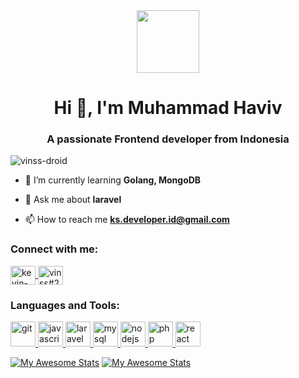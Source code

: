 
<div id="header" align="center">
  <img src="https://media.giphy.com/media/M9gbBd9nbDrOTu1Mqx/giphy.gif" width="100"/>
</div>

<h1 align="center">Hi 👋, I'm Muhammad Haviv</h1>
<h3 align="center">A passionate Frontend developer from Indonesia</h3>

<p align="left"> <img src="https://komarev.com/ghpvc/?username=vinss-droid&label=Profile%20views&color=0e75b6&style=flat" alt="vinss-droid" /> </p>

- 🌱 I’m currently learning **Golang, MongoDB**

- 💬 Ask me about **laravel**

- 📫 How to reach me **ks.developer.id@gmail.com**

<h3 align="left">Connect with me:</h3>
<p align="left">
<!--   <a href="https://dev.to/vinssdroid" target="blank">
    <img align="center" src="https://raw.githubusercontent.com/rahuldkjain/github-profile-readme-generator/master/src/images/icons/Social/devto.svg" alt="vinssdroid" height="30" width="40" />
  </a> -->
  <a href="https://linkedin.com/in/kevin-sipahutar-b65381220" target="blank">
    <img align="center" src="https://raw.githubusercontent.com/rahuldkjain/github-profile-readme-generator/master/src/images/icons/Social/linked-in-alt.svg" alt="kevin-sipahutar-b65381220" height="30" width="40" />
  </a>
  <a href="https://discord.gg/vinss#2593" target="blank">
    <img align="center" src="https://raw.githubusercontent.com/rahuldkjain/github-profile-readme-generator/master/src/images/icons/Social/discord.svg" alt="vinss#2593" height="30" width="40" />
  </a>
</p>

<h3 align="left">Languages and Tools:</h3>
<p align="left"> 
  <a href="#" target="_blank" rel="noreferrer"> 
    <img src="https://img.icons8.com/color/48/null/git.png" alt="git" width="40" height="40"/> 
  </a> 
  <a href="#" target="_blank" rel="noreferrer"> 
    <img src="https://img.icons8.com/fluency/48/null/javascript.png" alt="javascript" width="40" height="40"/> 
  </a> 
  <a href="#" target="_blank" rel="noreferrer"> 
    <img src="https://img.icons8.com/fluency/48/null/laravel.png" alt="laravel" width="40" height="40"/> 
  </a> 
  <a href="#" target="_blank" rel="noreferrer"> 
    <img src="https://img.icons8.com/fluency/48/null/mysql-logo.png" alt="mysql" width="40" height="40"/> 
  </a>
  <a href="#" target="_blank" rel="noreferrer"> 
    <img src="https://img.icons8.com/color/48/null/nodejs.png" alt="nodejs" width="40" height="40"/> 
  </a> 
  <a href="#" target="_blank" rel="noreferrer"> 
    <img src="https://img.icons8.com/dusk/64/null/php-logo.png" alt="php" width="40" height="40"/> 
  </a> 
  <a href="#" target="_blank" rel="noreferrer"> 
    <img src="https://img.icons8.com/color/48/null/react-native.png" alt="react" width="40" height="40"/> 
  </a> 
</p>

[![My Awesome Stats](https://awesome-github-stats.azurewebsites.net/user-stats/vinss-droid?cardType=github&theme=tokyonight&preferLogin=false)](https://github.com/vinss-droid)
[![My Awesome Stats](https://github-readme-stats.vercel.app/api/top-langs/?username=vinss-droid&layout=compact&theme=tokyonight&langs_count=8)](https://github.com/vinss-droid)
